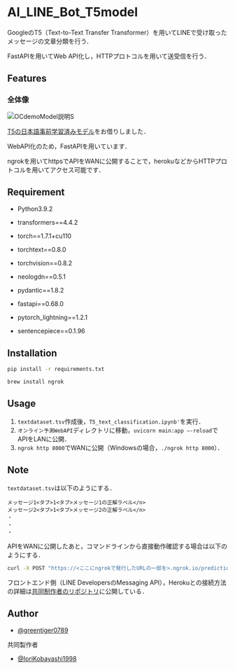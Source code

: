 # AI_LINE_Bot_T5model

GoogleのT5（Text-to-Text Transfer Transformer）を用いてLINEで受け取ったメッセージの文章分類を行う．

FastAPIを用いてWeb API化し，HTTPプロトコルを用いて送受信を行う．

## Features

### 全体像

![OCdemoModel説明S](https://user-images.githubusercontent.com/51241162/129188640-2239f26b-5844-4129-9825-4616841a29b3.png)

[T5の日本語事前学習済みモデル](https://qiita.com/sonoisa/items/a9af64ff641f0bbfed44)をお借りしました．

WebAPI化のため，FastAPIを用いています．

ngrokを用いてhttpsでAPIをWANに公開することで，herokuなどからHTTPプロトコルを用いてアクセス可能です．

## Requirement

- Python3.9.2

- transformers==4.4.2
- torch==1.7.1+cu110
- torchtext==0.8.0
- torchvision==0.8.2
- neologdn==0.5.1
- pydantic==1.8.2
- fastapi==0.68.0
- pytorch_lightning==1.2.1
- sentencepiece==0.1.96

## Installation

```bash
pip install -r requirements.txt
```

```bash
brew install ngrok
```

## Usage

1. `textdataset.tsv`作成後，`T5_text_classification.ipynb'`を実行．
2. `オンライン予測WebAPI`ディレクトリに移動，`uvicorn main:app –-reload`でAPIをLANに公開．
3. `ngrok http 8000`でWANに公開（Windowsの場合，`./ngrok http 8000`）．


## Note

`textdataset.tsv`は以下のようにする．
```
メッセージ1<タブ>1<タブ>メッセージ1の正解ラベル</n>
メッセージ2<タブ>1<タブ>メッセージ2の正解ラベル</n>
・
・
・
```


APIをWANに公開したあと，コマンドラインから直接動作確認する場合は以下のようにする．

```bash
curl -X POST "https://<ここにngrokで発行したURLの一部を>.ngrok.io/prediction/online" -H "accept: application/json" -H "Content-Type: application/json" -d "{\"data\":[{\"text\":\"イベントはいつ始まりますか（←例文）\"}]}" -w  "\n"
```

フロントエンド側（LINE DevelopersのMessaging API），Herokuとの接続方法の詳細は[共同制作者のリポジトリ](https://github.com/IoriKobayashi1998/kitakyu_bot_frontend)に公開している．

## Author

* [@greentiger0789](https://github.com/greentiger0789)

共同製作者
* [@IoriKobayashi1998](https://github.com/IoriKobayashi1998)
